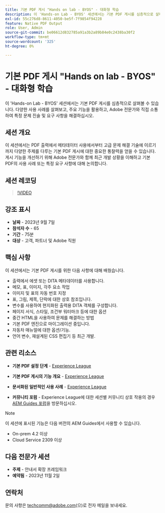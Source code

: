 ```yaml
---
title: 기본 PDF 게시 "Hands on lab - BYOS" - 대화형 학습
description: 이 'Hands-on Lab - BYOS' 세션에서는 기본 PDF 게시를 심층적으로 살펴볼 수 있습니다. 다양한 사용 사례를 살펴보고, 주요 기능을 활용하고, Adobe 전문가와 직접 소통하여 특정 문제 진술 및 요구 사항을 해결하십시오.
exl-id: 55c276d8-8611-4050-be5f-7f9854f94228
feature: Native PDF Output
role: User, Admin
source-git-commit: be06612d832785a91a3b2a89b84e0c2438ba30f2
workflow-type: tm+mt
source-wordcount: '325'
ht-degree: 0%

---
```


# 기본 PDF 게시 &quot;Hands on lab - BYOS&quot; - 대화형 학습

이 &#39;Hands-on Lab - BYOS&#39; 세션에서는 기본 PDF 게시를 심층적으로 살펴볼 수 있습니다. 다양한 사용 사례를 살펴보고, 주요 기능을 활용하고, Adobe 전문가와 직접 소통하여 특정 문제 진술 및 요구 사항을 해결하십시오.

## 세션 개요

이 세션에서는 PDF 출력에서 메타데이터 사용에서부터 고급 문제 해결 기술에 이르기까지 다양한 주제를 다루는 기본 PDF 게시에 대한 중요한 통찰력을 얻을 수 있습니다. 게시 기능을 개선하기 위해 Adobe 전문가와 함께 최근 개발 상황을 이해하고 기본 PDF의 사용 사례 또는 특정 요구 사항에 대해 논의합니다.

## 세션 레코딩

>[!VIDEO](https://video.tv.adobe.com/v/3424375/native-pdf-aem-guides?quality=12&learn=on)

## 강조 표시

- **날짜** - 2023년 9월 7일
- **참석자 수** - 65
- **기간** - 75분
- **대상** - 고객, 파트너 및 Adobe 직원

## 핵심 사항

이 세션에서는 기본 PDF 게시를 위한 다음 사항에 대해 배웠습니다.

- 출력에서 에셋 또는 DITA 메타데이터를 사용합니다.
- 메모, 표, 이미지, 각주 요소 작업
- 이미지 및 표의 자동 번호 지정
- 표, 그림, 제목, 단락에 대한 상호 참조입니다.
- 변수를 사용하여 현지화된 출력용 DITA 객체를 구성합니다.
- 페이지 서식, 스타일, 조건부 워터마크 등에 대한 옵션
- 중간 HTML을 사용하여 문제를 해결하는 방법
- 기본 PDF 엔진으로 마이그레이션 중입니다.
- 자동차 매뉴얼에 대한 옵션/기능.
- 언어 변수, 재설계된 CSS 편집기 등 최근 개발.


## 관련 리소스

- **기본 PDF 설정 단계** - [Experience League](https://experienceleague.adobe.com/docs/experience-manager-guides-learn/tutorials/knowledge-base/kb-articles/publishing/configuring-aem-environment-for-native-pdf-publishing.html?lang=ko)

- **기본 PDF 게시의 기능 개요** - [Experience League](https://experienceleague.adobe.com/docs/experience-manager-guides-learn/tutorials/knowledge-base/expert-session/native-pdf-publishing-essentials-feb23.html?lang=ko)

- **문서화된 일반적인 사용 사례** - [Experience League](https://experienceleague.adobe.com/docs/experience-manager-guides-learn/tutorials/install-guide/on-prem-ig/output-gen-config/config-native-pdf-publish/content-styles/stylesheet.html?lang=ko)

- **커뮤니티 포럼** - Experience League에 대한 세션별 커뮤니티 상호 작용의 경우 [AEM Guides 포럼](https://experienceleaguecommunities.adobe.com/t5/experience-manager-guides/bd-p/xml-documentation-discussions?profile.language=ko)을 방문하십시오.

>[!NOTE]
>
> 이 세션에 표시된 기능은 다음 버전의 AEM Guides에서 사용할 수 있습니다.
> - On-prem 4.2 이상
> - Cloud Service 2309 이상

## 다음 전문가 세션

- **주제** - 안내서 확장 프레임워크
- **예약됨** - 2023년 11월 2일

## 연락처

문의 사항은 <techcomm@adobe.com>(으)로 전자 메일을 보내세요.
